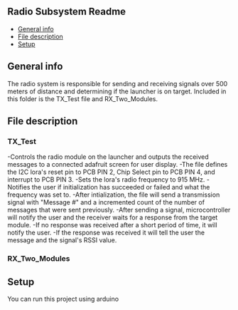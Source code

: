 ## Radio Subsystem Readme 
* [General info](#general-info)
* [File description](#file-description)
* [Setup](#setup)

## General info
The radio system is responsible for sending and receiving signals over 500 meters of distance and determining if the launcher is on target. Included in this folder is the TX_Test file and RX_Two_Modules.
	
## File description
### TX_Test
-Controls the radio module on the launcher and outputs the received messages to a connected adafruit screen for user display. 
-The file defines the I2C lora's reset pin to PCB PIN 2, Chip Select pin to PCB PIN 4, and interrupt to PCB PIN 3. 
-Sets the lora's radio frequency to 915 MHz. 
-Notifies the user if initialization has succeeded or failed and what the frequency was set to. 
-After intialization, the file will send a transmission signal with "Message #" and a incremented count of the number of messages that were sent previously. 
-After sending a signal, microcontroller will notify the user and the receiver waits for a response from the target module. 
-If no response was received after a short period of time, it will notify the user. 
-If the response was received it will tell the user the message and the signal's RSSI value. 
### RX_Two_Modules
	
## Setup 
You can run this project using arduino

